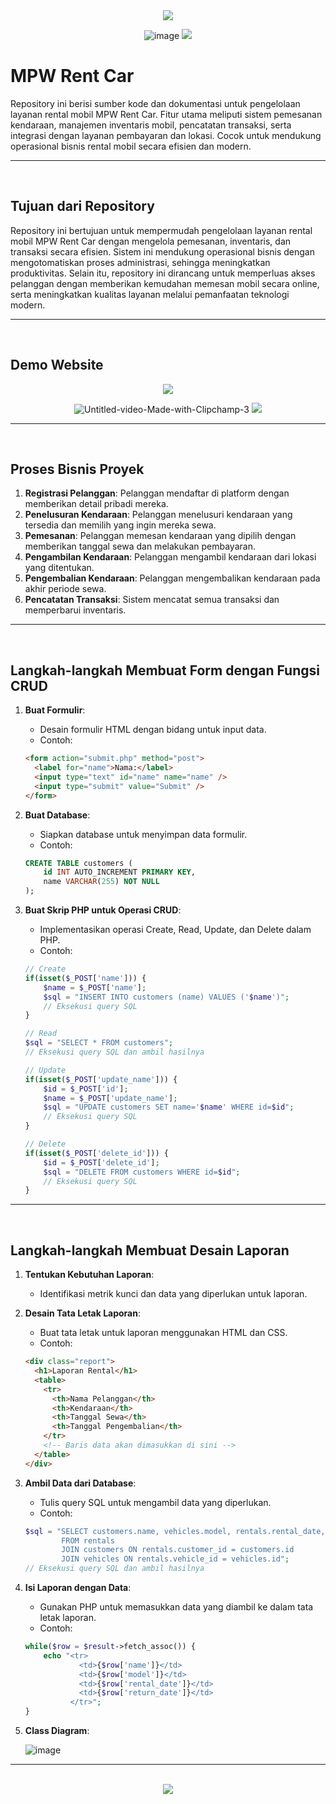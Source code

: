 <div align=center>

<img src="https://capsule-render.vercel.app/api?type=waving&height=100&color=20:06D001,100:F0F0F0&section=footer&reversal=false&textBg=false&fontAlignY=50&descAlign=48&descAlignY=59"/>

![image](https://github.com/user-attachments/assets/cce2f919-d8f7-4159-94db-fae909ee292d)
<img src="https://capsule-render.vercel.app/api?type=waving&height=100&color=20:06D001,100:F0F0F0&section=header&reversal=false&textBg=false&fontAlignY=50&descAlign=48&descAlignY=59"/>

</div>

# MPW Rent Car

Repository ini berisi sumber kode dan dokumentasi untuk pengelolaan layanan rental mobil MPW Rent Car. Fitur utama meliputi sistem pemesanan kendaraan, manajemen inventaris mobil, pencatatan transaksi, serta integrasi dengan layanan pembayaran dan lokasi. Cocok untuk mendukung operasional bisnis rental mobil secara efisien dan modern.

<hr><br>

## Tujuan dari Repository

Repository ini bertujuan untuk mempermudah pengelolaan layanan rental mobil MPW Rent Car dengan mengelola pemesanan, inventaris, dan transaksi secara efisien. Sistem ini mendukung operasional bisnis dengan mengotomatiskan proses administrasi, sehingga meningkatkan produktivitas. Selain itu, repository ini dirancang untuk memperluas akses pelanggan dengan memberikan kemudahan memesan mobil secara online, serta meningkatkan kualitas layanan melalui pemanfaatan teknologi modern.

<hr><br>

## Demo Website


<div align=center>

<img src="https://capsule-render.vercel.app/api?type=waving&height=100&color=20:06D001,100:F0F0F0&section=footer&reversal=false&textBg=false&fontAlignY=50&descAlign=48&descAlignY=59"/>

![Untitled-video-Made-with-Clipchamp-_3_](https://github.com/user-attachments/assets/1932ab8b-8624-4e65-9af9-cc27dc59f408)
<img src="https://capsule-render.vercel.app/api?type=waving&height=100&color=20:06D001,100:F0F0F0&section=header&reversal=false&textBg=false&fontAlignY=50&descAlign=48&descAlignY=59"/>

</div>

<hr><br>

## Proses Bisnis Proyek

1. **Registrasi Pelanggan**: Pelanggan mendaftar di platform dengan memberikan detail pribadi mereka.
2. **Penelusuran Kendaraan**: Pelanggan menelusuri kendaraan yang tersedia dan memilih yang ingin mereka sewa.
3. **Pemesanan**: Pelanggan memesan kendaraan yang dipilih dengan memberikan tanggal sewa dan melakukan pembayaran.
4. **Pengambilan Kendaraan**: Pelanggan mengambil kendaraan dari lokasi yang ditentukan.
5. **Pengembalian Kendaraan**: Pelanggan mengembalikan kendaraan pada akhir periode sewa.
6. **Pencatatan Transaksi**: Sistem mencatat semua transaksi dan memperbarui inventaris.

<hr><br>

## Langkah-langkah Membuat Form dengan Fungsi CRUD

1. **Buat Formulir**:

   - Desain formulir HTML dengan bidang untuk input data.
   - Contoh:

   ```html
   <form action="submit.php" method="post">
     <label for="name">Nama:</label>
     <input type="text" id="name" name="name" />
     <input type="submit" value="Submit" />
   </form>
   ```

2. **Buat Database**:

   - Siapkan database untuk menyimpan data formulir.
   - Contoh:

   ```sql
   CREATE TABLE customers (
       id INT AUTO_INCREMENT PRIMARY KEY,
       name VARCHAR(255) NOT NULL
   );
   ```

3. **Buat Skrip PHP untuk Operasi CRUD**:

   - Implementasikan operasi Create, Read, Update, dan Delete dalam PHP.
   - Contoh:

   ```php
   // Create
   if(isset($_POST['name'])) {
       $name = $_POST['name'];
       $sql = "INSERT INTO customers (name) VALUES ('$name')";
       // Eksekusi query SQL
   }

   // Read
   $sql = "SELECT * FROM customers";
   // Eksekusi query SQL dan ambil hasilnya

   // Update
   if(isset($_POST['update_name'])) {
       $id = $_POST['id'];
       $name = $_POST['update_name'];
       $sql = "UPDATE customers SET name='$name' WHERE id=$id";
       // Eksekusi query SQL
   }

   // Delete
   if(isset($_POST['delete_id'])) {
       $id = $_POST['delete_id'];
       $sql = "DELETE FROM customers WHERE id=$id";
       // Eksekusi query SQL
   }
   ```

<hr><br>

## Langkah-langkah Membuat Desain Laporan

1. **Tentukan Kebutuhan Laporan**:

   - Identifikasi metrik kunci dan data yang diperlukan untuk laporan.

2. **Desain Tata Letak Laporan**:

   - Buat tata letak untuk laporan menggunakan HTML dan CSS.
   - Contoh:

   ```html
   <div class="report">
     <h1>Laporan Rental</h1>
     <table>
       <tr>
         <th>Nama Pelanggan</th>
         <th>Kendaraan</th>
         <th>Tanggal Sewa</th>
         <th>Tanggal Pengembalian</th>
       </tr>
       <!-- Baris data akan dimasukkan di sini -->
     </table>
   </div>
   ```

3. **Ambil Data dari Database**:

   - Tulis query SQL untuk mengambil data yang diperlukan.
   - Contoh:

   ```php
   $sql = "SELECT customers.name, vehicles.model, rentals.rental_date, rentals.return_date
           FROM rentals
           JOIN customers ON rentals.customer_id = customers.id
           JOIN vehicles ON rentals.vehicle_id = vehicles.id";
   // Eksekusi query SQL dan ambil hasilnya
   ```

4. **Isi Laporan dengan Data**:
   - Gunakan PHP untuk memasukkan data yang diambil ke dalam tata letak laporan.
   - Contoh:
   ```php
   while($row = $result->fetch_assoc()) {
       echo "<tr>
               <td>{$row['name']}</td>
               <td>{$row['model']}</td>
               <td>{$row['rental_date']}</td>
               <td>{$row['return_date']}</td>
             </tr>";
   }
   ```

5. **Class Diagram**:
   
   ![image](https://github.com/user-attachments/assets/2c03a1de-1d47-4478-97b1-8d1778a04797)


<hr><br>



<div align="center">
  <a href="https://www.instagram.com/guanshiyin_/">
     <img src="https://capsule-render.vercel.app/api?type=waving&height=200&color=20:06D001,100:F0F0F0&section=footer&reversal=false&textBg=false&fontAlignY=50&descAlign=48&descAlignY=59"/>
  </a>
</div>
